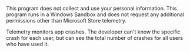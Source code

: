 This program does not collect and use your personal information. This program runs in a Windows Sandbox and does not request any additional permissions other than Microsoft Store telemetry.

Telemetry monitors app crashes. The developer can't know the specific crash for each user, but can see the total number of crashes for all users who have used it.
